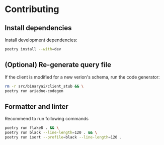 # Contributing

## Install dependencies

Install development dependencies:

```bash
poetry install --with=dev
```

## (Optional) Re-generate query file

If the client is modified for a new verion's schema, run the code generator:

```bash
rm -r src/binaryai/client_stub && \
poetry run ariadne-codegen
```

## Formatter and linter

Recommend to run following commands

```sh
poetry run flake8 . && \
poetry run black --line-length=120 . && \
poetry run isort --profile=black --line-length=120 .
```
